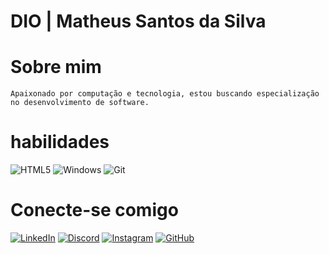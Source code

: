 # DIO | Matheus Santos da Silva

# Sobre mim
    Apaixonado por computação e tecnologia, estou buscando especialização no desenvolvimento de software.

# habilidades
![HTML5](https://img.shields.io/badge/HTML5-E34F26?style=for-the-badge&logo=html5&logoColor=white)
![Windows](https://img.shields.io/badge/Windows-000?style=for-the-badge&logo=windows&logoColor=2CA5E0)
![Git](https://img.shields.io/badge/GIT-E44C30?style=for-the-badge&logo=git&logoColor=white)



# Conecte-se comigo
[![LinkedIn](https://img.shields.io/badge/LinkedIn-0077B5?style=for-the-badge&logo=linkedin&logoColor=white)](https://www.linkedin.com/in/matheus-santos-da-silva-7685a773/)
[![Discord](https://img.shields.io/badge/Discord-7289DA?style=for-the-badge&logo=discord&logoColor=white)](https://https://discord.com/channels/@truefrog7098/)
[![Instagram](https://img.shields.io/badge/-Instagram-%23E4405F?style=for-the-badge&logo=instagram&logoColor=white)](https://www.instagram.com/mttsilva96/)
[![GitHub](https://img.shields.io/badge/GitHub-100000?style=for-the-badge&logo=github&logoColor=white)](https://github.com/MatheusSilva7098)

